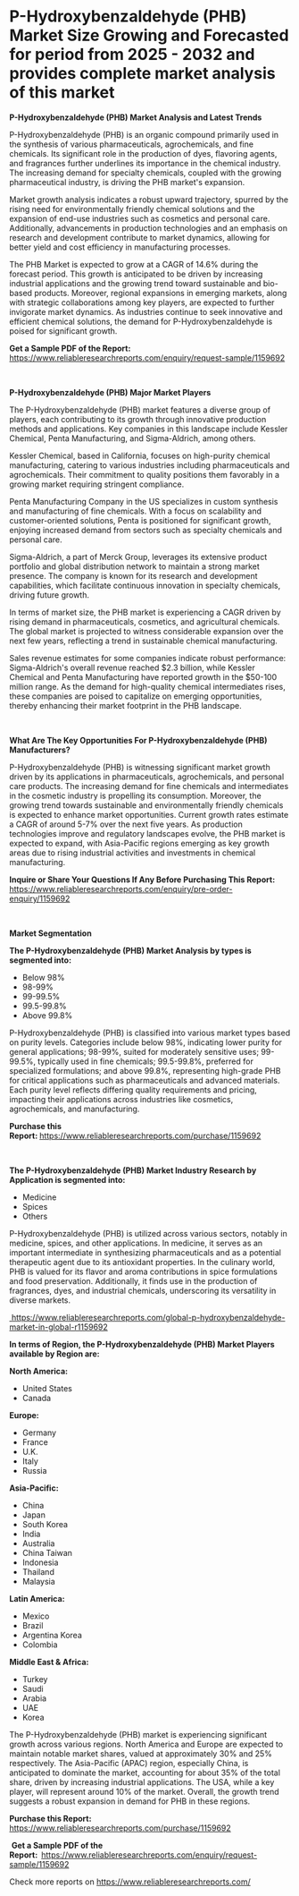 <p><h1>P-Hydroxybenzaldehyde (PHB) Market Size Growing and Forecasted for period from 2025 - 2032 and provides complete market analysis of this market</h1></p><p><strong>P-Hydroxybenzaldehyde (PHB) Market Analysis and Latest Trends</strong></p>
<p><p>P-Hydroxybenzaldehyde (PHB) is an organic compound primarily used in the synthesis of various pharmaceuticals, agrochemicals, and fine chemicals. Its significant role in the production of dyes, flavoring agents, and fragrances further underlines its importance in the chemical industry. The increasing demand for specialty chemicals, coupled with the growing pharmaceutical industry, is driving the PHB market's expansion. </p><p>Market growth analysis indicates a robust upward trajectory, spurred by the rising need for environmentally friendly chemical solutions and the expansion of end-use industries such as cosmetics and personal care. Additionally, advancements in production technologies and an emphasis on research and development contribute to market dynamics, allowing for better yield and cost efficiency in manufacturing processes.</p><p>The PHB Market is expected to grow at a CAGR of 14.6% during the forecast period. This growth is anticipated to be driven by increasing industrial applications and the growing trend toward sustainable and bio-based products. Moreover, regional expansions in emerging markets, along with strategic collaborations among key players, are expected to further invigorate market dynamics. As industries continue to seek innovative and efficient chemical solutions, the demand for P-Hydroxybenzaldehyde is poised for significant growth.</p></p>
<p><strong>Get a Sample PDF of the Report:&nbsp;</strong> <a href="https://www.reliableresearchreports.com/enquiry/request-sample/1159692?utm_campaign=3213&utm_medium=2&utm_source=Github&utm_content=ia&utm_term=02042025&utm_id=p-hydroxybenzaldehyde-phb">https://www.reliableresearchreports.com/enquiry/request-sample/1159692</a></p>
<p>&nbsp;</p>
<p><strong>P-Hydroxybenzaldehyde (PHB) Major Market Players</strong></p>
<p><p>The P-Hydroxybenzaldehyde (PHB) market features a diverse group of players, each contributing to its growth through innovative production methods and applications. Key companies in this landscape include Kessler Chemical, Penta Manufacturing, and Sigma-Aldrich, among others.</p><p>Kessler Chemical, based in California, focuses on high-purity chemical manufacturing, catering to various industries including pharmaceuticals and agrochemicals. Their commitment to quality positions them favorably in a growing market requiring stringent compliance.</p><p>Penta Manufacturing Company in the US specializes in custom synthesis and manufacturing of fine chemicals. With a focus on scalability and customer-oriented solutions, Penta is positioned for significant growth, enjoying increased demand from sectors such as specialty chemicals and personal care.</p><p>Sigma-Aldrich, a part of Merck Group, leverages its extensive product portfolio and global distribution network to maintain a strong market presence. The company is known for its research and development capabilities, which facilitate continuous innovation in specialty chemicals, driving future growth.</p><p>In terms of market size, the PHB market is experiencing a CAGR driven by rising demand in pharmaceuticals, cosmetics, and agricultural chemicals. The global market is projected to witness considerable expansion over the next few years, reflecting a trend in sustainable chemical manufacturing.</p><p>Sales revenue estimates for some companies indicate robust performance: Sigma-Aldrich's overall revenue reached $2.3 billion, while Kessler Chemical and Penta Manufacturing have reported growth in the $50-100 million range. As the demand for high-quality chemical intermediates rises, these companies are poised to capitalize on emerging opportunities, thereby enhancing their market footprint in the PHB landscape.</p></p>
<p>&nbsp;</p>
<p><strong>What Are The Key Opportunities For P-Hydroxybenzaldehyde (PHB) Manufacturers?</strong></p>
<p><p>P-Hydroxybenzaldehyde (PHB) is witnessing significant market growth driven by its applications in pharmaceuticals, agrochemicals, and personal care products. The increasing demand for fine chemicals and intermediates in the cosmetic industry is propelling its consumption. Moreover, the growing trend towards sustainable and environmentally friendly chemicals is expected to enhance market opportunities. Current growth rates estimate a CAGR of around 5-7% over the next five years. As production technologies improve and regulatory landscapes evolve, the PHB market is expected to expand, with Asia-Pacific regions emerging as key growth areas due to rising industrial activities and investments in chemical manufacturing.</p></p>
<p><strong>Inquire or Share Your Questions If Any Before Purchasing This Report:</strong> <a href="https://www.reliableresearchreports.com/enquiry/pre-order-enquiry/1159692?utm_campaign=3213&utm_medium=2&utm_source=Github&utm_content=ia&utm_term=02042025&utm_id=p-hydroxybenzaldehyde-phb">https://www.reliableresearchreports.com/enquiry/pre-order-enquiry/1159692</a></p>
<p>&nbsp;</p>
<p><strong>Market Segmentation</strong></p>
<p><strong>The P-Hydroxybenzaldehyde (PHB) Market Analysis by types is segmented into:</strong></p>
<p><ul><li>Below 98%</li><li>98-99%</li><li>99-99.5%</li><li>99.5-99.8%</li><li>Above 99.8%</li></ul></p>
<p><p>P-Hydroxybenzaldehyde (PHB) is classified into various market types based on purity levels. Categories include below 98%, indicating lower purity for general applications; 98-99%, suited for moderately sensitive uses; 99-99.5%, typically used in fine chemicals; 99.5-99.8%, preferred for specialized formulations; and above 99.8%, representing high-grade PHB for critical applications such as pharmaceuticals and advanced materials. Each purity level reflects differing quality requirements and pricing, impacting their applications across industries like cosmetics, agrochemicals, and manufacturing.</p></p>
<p><strong>Purchase this Report:&nbsp;</strong><a href="https://www.reliableresearchreports.com/purchase/1159692?utm_campaign=3213&utm_medium=2&utm_source=Github&utm_content=ia&utm_term=02042025&utm_id=p-hydroxybenzaldehyde-phb">https://www.reliableresearchreports.com/purchase/1159692</a></p>
<p>&nbsp;</p>
<p><strong>The P-Hydroxybenzaldehyde (PHB) Market Industry Research by Application is segmented into:</strong></p>
<p><ul><li>Medicine</li><li>Spices</li><li>Others</li></ul></p>
<p><p>P-Hydroxybenzaldehyde (PHB) is utilized across various sectors, notably in medicine, spices, and other applications. In medicine, it serves as an important intermediate in synthesizing pharmaceuticals and as a potential therapeutic agent due to its antioxidant properties. In the culinary world, PHB is valued for its flavor and aroma contributions in spice formulations and food preservation. Additionally, it finds use in the production of fragrances, dyes, and industrial chemicals, underscoring its versatility in diverse markets.</p></p>
<p><a href="https://www.reliableresearchreports.com/global-p-hydroxybenzaldehyde-market-in-global-r1159692?utm_campaign=3213&utm_medium=2&utm_source=Github&utm_content=ia&utm_term=02042025&utm_id=p-hydroxybenzaldehyde-phb">&nbsp;https://www.reliableresearchreports.com/global-p-hydroxybenzaldehyde-market-in-global-r1159692</a></p>
<p><strong>In terms of Region, the P-Hydroxybenzaldehyde (PHB) Market Players available by Region are:</strong></p>
<p>
    <p> <strong> North America: </strong>
        <ul>
            <li>United States</li>
            <li>Canada</li>
        </ul>
        </p> 
    <p> <strong> Europe: </strong>
        <ul>
            <li>Germany</li>
            <li>France</li>
            <li>U.K.</li>
            <li>Italy</li>
            <li>Russia</li>
        </ul>
        </p> 
    <p> <strong> Asia-Pacific: </strong>
        <ul>
            <li>China</li>
            <li>Japan</li>
            <li>South Korea</li>
            <li>India</li>
            <li>Australia</li>
            <li>China Taiwan</li>
            <li>Indonesia</li>
            <li>Thailand</li>
            <li>Malaysia</li>
        </ul>
        </p> 
    <p> <strong> Latin America: </strong>
        <ul>
            <li>Mexico</li>
            <li>Brazil</li>
            <li>Argentina Korea</li>
            <li>Colombia</li>
        </ul>
        </p> 
    <p> <strong> Middle East & Africa: </strong>
        <ul>
            <li>Turkey</li>
            <li>Saudi</li>
            <li>Arabia</li>
            <li>UAE</li>
            <li>Korea</li>
        </ul>
    </p>
    </p>
<p><p>The P-Hydroxybenzaldehyde (PHB) market is experiencing significant growth across various regions. North America and Europe are expected to maintain notable market shares, valued at approximately 30% and 25% respectively. The Asia-Pacific (APAC) region, especially China, is anticipated to dominate the market, accounting for about 35% of the total share, driven by increasing industrial applications. The USA, while a key player, will represent around 10% of the market. Overall, the growth trend suggests a robust expansion in demand for PHB in these regions.</p></p>
<p><strong>Purchase this Report: </strong><a href="https://www.reliableresearchreports.com/purchase/1159692?utm_campaign=3213&utm_medium=2&utm_source=Github&utm_content=ia&utm_term=02042025&utm_id=p-hydroxybenzaldehyde-phb">https://www.reliableresearchreports.com/purchase/1159692</a></p>
<p>&nbsp;<strong>Get a Sample PDF of the Report:&nbsp;&nbsp;</strong><a href="https://www.reliableresearchreports.com/enquiry/request-sample/1159692?utm_campaign=3213&utm_medium=2&utm_source=Github&utm_content=ia&utm_term=02042025&utm_id=p-hydroxybenzaldehyde-phb">https://www.reliableresearchreports.com/enquiry/request-sample/1159692</a></p>
<p><strong></strong></p>
<p>Check more reports on <a href="https://www.reliableresearchreports.com/?utm_campaign=3213&utm_medium=2&utm_source=Github&utm_content=ia&utm_term=02042025&utm_id=p-hydroxybenzaldehyde-phb">https://www.reliableresearchreports.com/</a></p>